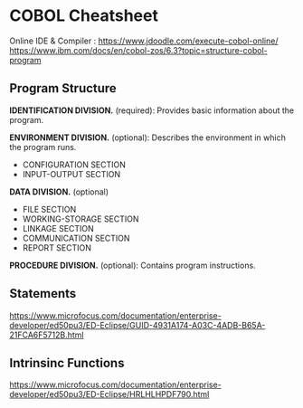 # COBOL Cheatsheet

Online IDE & Compiler : https://www.jdoodle.com/execute-cobol-online/
https://www.ibm.com/docs/en/cobol-zos/6.3?topic=structure-cobol-program

## Program Structure

**IDENTIFICATION DIVISION.** (required): Provides basic information about the program.

**ENVIRONMENT DIVISION.** (optional): Describes the environment in which the program runs.
  - CONFIGURATION SECTION
  - INPUT-OUTPUT SECTION

**DATA DIVISION.** (optional)
  - FILE SECTION
  - WORKING-STORAGE SECTION
  - LINKAGE SECTION
  - COMMUNICATION SECTION
  - REPORT SECTION

**PROCEDURE DIVISION.** (optional): Contains program instructions.

## Statements

https://www.microfocus.com/documentation/enterprise-developer/ed50pu3/ED-Eclipse/GUID-4931A174-A03C-4ADB-B65A-21FCA6F5712B.html

## Intrinsinc Functions

https://www.microfocus.com/documentation/enterprise-developer/ed50pu3/ED-Eclipse/HRLHLHPDF790.html
